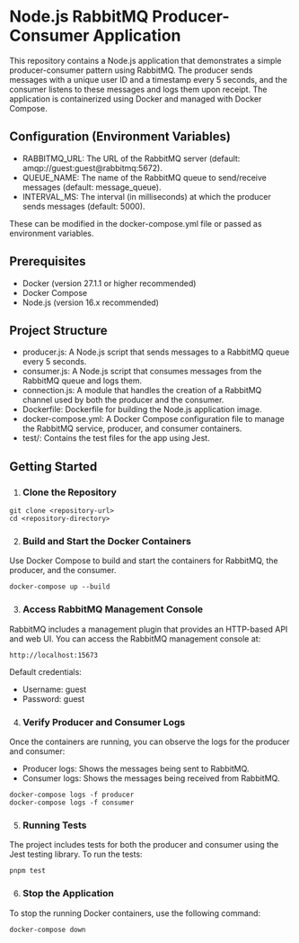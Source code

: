 # Node.js RabbitMQ Producer-Consumer Application

This repository contains a Node.js application that demonstrates a simple producer-consumer pattern using RabbitMQ. The producer sends messages with a unique user ID and a timestamp every 5 seconds, and the consumer listens to these messages and logs them upon receipt. The application is containerized using Docker and managed with Docker Compose.

## Configuration (Environment Variables)

- RABBITMQ_URL: The URL of the RabbitMQ server (default: amqp://guest:guest@rabbitmq:5672).
- QUEUE_NAME: The name of the RabbitMQ queue to send/receive messages (default: message_queue).
- INTERVAL_MS: The interval (in milliseconds) at which the producer sends messages (default: 5000).

These can be modified in the docker-compose.yml file or passed as environment variables.

## Prerequisites

- Docker (version 27.1.1 or higher recommended)
- Docker Compose
- Node.js (version 16.x recommended)

## Project Structure

- producer.js: A Node.js script that sends messages to a RabbitMQ queue every 5 seconds.
- consumer.js: A Node.js script that consumes messages from the RabbitMQ queue and logs them.
- connection.js: A module that handles the creation of a RabbitMQ channel used by both the producer and the consumer.
- Dockerfile: Dockerfile for building the Node.js application image.
- docker-compose.yml: A Docker Compose configuration file to manage the RabbitMQ service, producer, and consumer containers.
- test/: Contains the test files for the app using Jest.

## Getting Started

1. ### Clone the Repository

```
git clone <repository-url>
cd <repository-directory>
```

2. ### Build and Start the Docker Containers

Use Docker Compose to build and start the containers for RabbitMQ, the producer, and the consumer.

```
docker-compose up --build
```

3. ### Access RabbitMQ Management Console

RabbitMQ includes a management plugin that provides an HTTP-based API and web UI. You can access the RabbitMQ management console at:

```
http://localhost:15673
```

Default credentials:

- Username: guest
- Password: guest

4. ### Verify Producer and Consumer Logs

Once the containers are running, you can observe the logs for the producer and consumer:

- Producer logs: Shows the messages being sent to RabbitMQ.
- Consumer logs: Shows the messages being received from RabbitMQ.

```
docker-compose logs -f producer
docker-compose logs -f consumer
```

5. ### Running Tests

The project includes tests for both the producer and consumer using the Jest testing library. To run the tests:

```
pnpm test
```

6. ### Stop the Application

To stop the running Docker containers, use the following command:

```
docker-compose down
```
